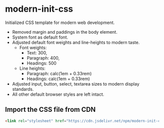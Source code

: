 # modern-init-css

Initialized CSS template for modern web development.

- Removed margin and paddings in the body element.
- System font as default font.
- Adjusted default font weights and line-heights to modern taste.
  - Font weights:
    - Text: 300,
    - Paragraph: 400,
    - Headings: 500
  - Line heights:
    - Paragraph: calc(1em + 0.33rem)
    - Headings: calc(1em + 0.33rem)
- Adjusted input, button, select, textarea sizes to modern display standards.
- All other default browser styles are left intact.

## Import the CSS file from CDN

```html
<link rel="stylesheet" href="https://cdn.jsdelivr.net/npm/modern-init-css@latest/init.css">
```
